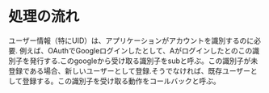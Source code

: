# 処理の流れ
ユーザー情報（特にUID）は、アプリケーションがアカウントを識別するのに必要.
例えば、OAuthでGoogleログインしたとして、Aがログインしたとのこの識別子を発行する.このgoogleから受け取る識別子をsubと呼ぶ。この識別子が未登録である場合、新しいユーザーとして登録.そうでなければ、既存ユーザーとして登録する。この識別子を受け取る動作をコールバックと呼ぶ。


# 

